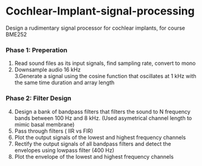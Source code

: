 # Cochlear-Implant-signal-processing
Design a rudimentary signal processor for cochlear implants, for course BME252 


### Phase 1: Preperation
1. Read sound files as its input signals, find sampling rate, convert to mono
2. Downsample audio 16 kHz <br/>
3.Generate a signal using the cosine function that oscillates at 1 kHz with 
the same time duration and array length

### Phase 2: Filter Design
4. Design a bank of bandpass filters that filters the sound to N frequency bands between 100 Hz and 8 kHz.
   (Used asymetrical channel length to mimic basal membrane)
5. Pass through filters ( IIR vs FIR)
6. Plot the output signals of the lowest and highest frequency channels
7. Rectify the output signals of all bandpass filters and detect the envelopes using lowpass filter (400 Hz)
8. Plot the envelope of the lowest and highest frequency channels

